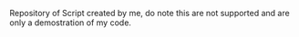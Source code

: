 Repository of Script created by me, do note this are not supported and are only a demostration of my code.